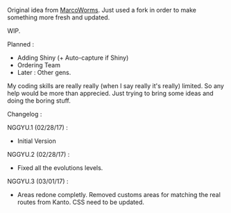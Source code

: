 Original idea from [MarcoWorms](https://github.com/MarcoWorms). Just used a fork in order to make something more fresh and updated.

WIP.

Planned :

- Adding Shiny (+ Auto-capture if Shiny)
- Ordering Team
- Later : Other gens.

My coding skills are really really (when I say really it's really) limited. So any help would be more than apprecied. Just trying to bring some ideas and doing the boring stuff.

Changelog :

NGGYU.1 (02/28/17) :
- Initial Version

NGGYU.2 (02/28/17) :
- Fixed all the evolutions levels.

NGGYU.3 (03/01/17) :
- Areas redone completly. Removed customs areas for matching the real routes from Kanto. CSS need to be updated.
